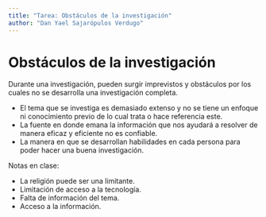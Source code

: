 ```yaml
---
title: "Tarea: Obstáculos de la investigación"
author: "Dan Yael Sajarópulos Verdugo"
---
```


# Obstáculos de la investigación

Durante una investigación, pueden surgir imprevistos y obstáculos por los cuales no se desarrolla una investigación completa.

* El tema que se investiga es demasiado extenso y no se tiene un enfoque ni conocimiento previo de lo cual trata o hace referencia este.
* La fuente en donde emana la información que nos ayudará a resolver de manera eficaz y eficiente no es confiable.
* La manera en que se desarrollan habilidades en cada persona para poder hacer una buena investigación.

Notas en clase:

* La religión puede ser una limitante.
* Limitación de acceso a la tecnología.
* Falta de información del tema.
* Acceso a la información.
